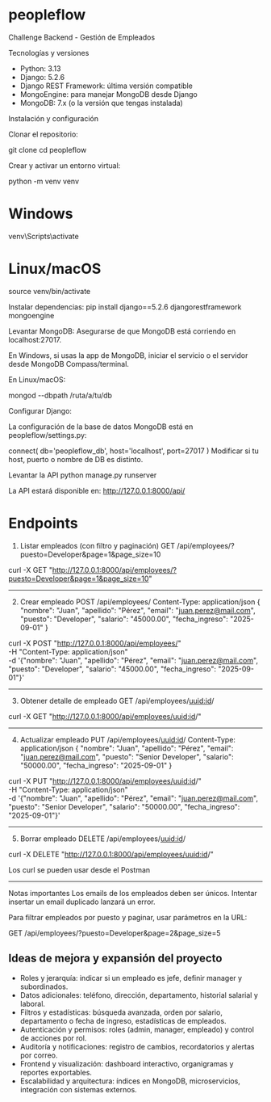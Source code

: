 # peopleflow
Challenge Backend - Gestión de Empleados

Tecnologías y versiones
- Python: 3.13
- Django: 5.2.6
- Django REST Framework: última versión compatible
- MongoEngine: para manejar MongoDB desde Django
- MongoDB: 7.x (o la versión que tengas instalada)


Instalación y configuración

Clonar el repositorio:

git clone <url-del-repo>
cd peopleflow


Crear y activar un entorno virtual:

python -m venv venv
# Windows
venv\Scripts\activate
# Linux/macOS
source venv/bin/activate


Instalar dependencias:
pip install django==5.2.6 djangorestframework mongoengine


Levantar MongoDB:
Asegurarse de que MongoDB está corriendo en localhost:27017.

En Windows, si usas la app de MongoDB, iniciar el servicio o el servidor desde MongoDB Compass/terminal.

En Linux/macOS:

mongod --dbpath /ruta/a/tu/db


Configurar Django:

La configuración de la base de datos MongoDB está en peopleflow/settings.py:

connect(
    db='peopleflow_db',
    host='localhost',
    port=27017
)
Modificar si tu host, puerto o nombre de DB es distinto.


Levantar la API
python manage.py runserver

La API estará disponible en: http://127.0.0.1:8000/api/


# Endpoints

1. Listar empleados (con filtro y paginación)
GET /api/employees/?puesto=Developer&page=1&page_size=10

curl -X GET "http://127.0.0.1:8000/api/employees/?puesto=Developer&page=1&page_size=10"

-------------------------------------------------------------------------------------------------------

2. Crear empleado
POST /api/employees/
Content-Type: application/json
{
    "nombre": "Juan",
    "apellido": "Pérez",
    "email": "juan.perez@mail.com",
    "puesto": "Developer",
    "salario": "45000.00",
    "fecha_ingreso": "2025-09-01"
}

curl -X POST "http://127.0.0.1:8000/api/employees/" \
     -H "Content-Type: application/json" \
     -d '{"nombre": "Juan", "apellido": "Pérez", "email": "juan.perez@mail.com", "puesto": "Developer", "salario": "45000.00", "fecha_ingreso": "2025-09-01"}'
     
-------------------------------------------------------------------------------------------------------

3. Obtener detalle de empleado
GET /api/employees/<uuid:id>/


curl -X GET "http://127.0.0.1:8000/api/employees/<uuid:id>/"

-------------------------------------------------------------------------------------------------------

4. Actualizar empleado
PUT /api/employees/<uuid:id>/
Content-Type: application/json
{
    "nombre": "Juan",
    "apellido": "Pérez",
    "email": "juan.perez@mail.com",
    "puesto": "Senior Developer",
    "salario": "50000.00",
    "fecha_ingreso": "2025-09-01"
}

curl -X PUT "http://127.0.0.1:8000/api/employees/<uuid:id>/" \
     -H "Content-Type: application/json" \
     -d '{"nombre": "Juan", "apellido": "Pérez", "email": "juan.perez@mail.com", "puesto": "Senior Developer", "salario": "50000.00", "fecha_ingreso": "2025-09-01"}'

-------------------------------------------------------------------------------------------------------

5. Borrar empleado
DELETE /api/employees/<uuid:id>/

curl -X DELETE "http://127.0.0.1:8000/api/employees/<uuid:id>/"

Los curl se pueden usar desde el Postman

-------------------------------------------------------------------------------------------------------

Notas importantes
Los emails de los empleados deben ser únicos. Intentar insertar un email duplicado lanzará un error.

Para filtrar empleados por puesto y paginar, usar parámetros en la URL:

GET /api/employees/?puesto=Developer&page=2&page_size=5


## Ideas de mejora y expansión del proyecto

- Roles y jerarquía: indicar si un empleado es jefe, definir manager y subordinados.
- Datos adicionales: teléfono, dirección, departamento, historial salarial y laboral.
- Filtros y estadísticas: búsqueda avanzada, orden por salario, departamento o fecha de ingreso, estadísticas de empleados.
- Autenticación y permisos: roles (admin, manager, empleado) y control de acciones por rol.
- Auditoría y notificaciones: registro de cambios, recordatorios y alertas por correo.
- Frontend y visualización: dashboard interactivo, organigramas y reportes exportables.
- Escalabilidad y arquitectura: índices en MongoDB, microservicios, integración con sistemas externos.
